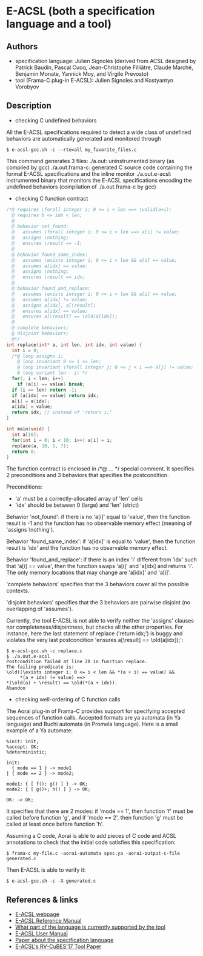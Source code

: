 # E-ACSL (both a specification language and a tool)

## Authors

* specification language: Julien Signoles
  (derived from ACSL designed by Patrick Baudin, Pascal Cuoq,
   Jean-Christophe Filliâtre, Claude Marché, Benjamin Monate, Yannick Moy, 
   and Virgile Prevosto)
* tool (Frama-C plug-in E-ACSL): Julien Signoles and Kostyantyn Vorobyov

## Description

* checking C undefined behaviors

All the E-ACSL specifications required to detect a wide class of undefined
behaviors are automatically generated and monitored through

```
$ e-acsl-gcc.sh -c --rte=all my_favorite_files.c
```

This command generates 3 files:
./a.out:
        uninstrumented binary (as compiled by gcc)
./a.out.frama-c:
        generated C source code containing the formal E-ACSL specifications
        and the inline monitor
./a.out.e-acsl:
        instrumented binary that monitors the E-ACSL specifications encoding the
        undefined behaviors (compilation of ./a.out.frama-c by gcc)

* checking C function contract

```c
/*@ requires \forall integer i; 0 <= i < len ==> \valid(a+i);
  @ requires 0 <= idx < len;
  @ 
  @ behavior not_found:
  @   assumes \forall integer i; 0 <= i < len ==> a[i] != value;
  @   assigns \nothing;
  @   ensures \result == -1;
  @   
  @ behavior found_same_index:
  @   assumes \exists integer i; 0 <= i < len && a[i] == value;
  @   assumes a[idx] == value;
  @   assigns \nothing;
  @   ensures \result == idx;
  @   
  @ behavior found_and_replace:
  @   assumes \exists integer i; 0 <= i < len && a[i] == value;
  @   assumes a[idx] != value;
  @   assigns a[idx], a[\result];
  @   ensures a[idx] == value;
  @   ensures a[\result] == \old(a[idx]);
  @   
  @ complete behaviors;
  @ disjoint behaviors;
  @*/
int replace(int* a, int len, int idx, int value) {
  int i = 0;
  /*@ loop assigns i;
    @ loop invariant 0 <= i <= len;
    @ loop invariant \forall integer j; 0 <= j < i ==> a[j] != value;
    @ loop variant len - i; */
  for(; i < len; i++)
    if (a[i] == value) break;
  if (i == len) return -1;
  if (a[idx] == value) return idx;
  a[i] = a[idx];
  a[idx] = value;
  return idx; // instead of 'return i;'
}

int main(void) {
  int a[10];
  for(int i = 0; i < 10; i++) a[i] = i;
  replace(a, 10, 5, 7);
  return 0;
}
```

The function contract is enclosed in /*@ ... */ special comment.
It specifies 2 preconditions and 3 behaviors that specifies the postcondition.

Preconditions:
- 'a' must be a correctly-allocated array of 'len' cells
- 'idx' should be between 0 (large) and 'len' (strict)

Behavior 'not_found':
  if there is no 'a[i]' equal to 'value', then the function result is -1 and
  the function has no observable memory effect (meaning of 'assigns \nothing').

Behavior 'found_same_index':
  if 'a[idx]' is equal to 'value', then the function result is 'idx' and 
  the function has no observable memory effect.

Behavior 'found_and_replace':
  if there is an index 'i' different from 'idx' such that 'a[i] == value', then
  the function swaps 'a[i]' and 'a[idx] and returns 'i'.
  The only memory locations that may change are 'a[idx]' and 'a[i]'.

'complete behaviors' specifies that the 3 behaviors cover all the possible
contexts.

'disjoint behaviors' specifies that the 3 behaviors are pairwise disjoint
(no overlapping of 'assumes').

Currently, the tool E-ACSL is not able to verify neither the 'assigns' clauses
nor completeness/disjointness, but checks all the other properties.
For instance, here the last statement of replace ('return idx;') is buggy and
violates the very last postcondition 'ensures a[\result] == \old(a[idx]);':

```
$ e-acsl-gcc.sh -c replace.c
$ ./a.out.e-acsl
Postcondition failed at line 20 in function replace.
The failing predicate is:
\old((\exists integer i; 0 <= i < len && *(a + i) == value) &&
     *(a + idx) != value) ==>
*(\old(a) + \result) == \old(*(a + idx)).
Abandon
```

* checking well-ordering of C function calls

The Aorai plug-in of Frama-C provides support for specifying accepted sequences
of function calls. Accepted formats are ya automata (in Ya language) and Buchi
automata (in Promela language). Here is a small example of a Ya automate:

```
%init: init;
%accept: OK;
%deterministic;

init:
  { mode == 1 } -> mode1
| { mode == 2 } -> mode2;

mode1: { [ f(); g() ] } -> OK;
mode2: { [ g()+; h() ] } -> OK;

OK: -> OK;
```

It specifies that there are 2 modes: if 'mode == 1', then function 'f' must be 
called before function 'g', and if 'mode == 2', then function 'g' must be 
called at least once before function 'h'.

Assuming a C code, Aorai is able to add pieces of C code and ACSL annotations
to check that the initial code satisfies this specification:

```
$ frama-c my-file.c -aorai-automata spec.ya -aorai-output-c-file generated.c
```

Then E-ACSL is able to verify it:

```
$ e-acsl-gcc.sh -c -X generated.c
```

## References & links

* [E-ACSL webpage](http://www.frama-c.com/eacsl.html)
* [E-ACSL Reference Manual](http://www.frama-c.com/download/e-acsl/e-acsl.pdf)
* [What part of the language is currently supported by the tool](http://www.frama-c.com/download/e-acsl/e-acsl-implementation.pdf)
* [E-ACSL User Manual](http://www.frama-c.com/download/e-acsl/e-acsl-manual.pdf)
* [Paper about the specification language](http://julien.signoles.free.fr/publis/2013_sac.pdf)
* [E-ACSL's RV-CuBES'17 Tool Paper](http://julien.signoles.free.fr/publis/2017_rvcubes_tool.pdf)
